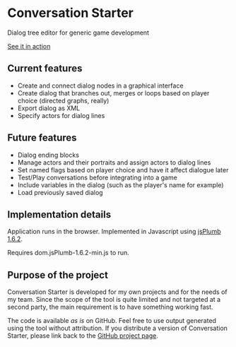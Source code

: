 Conversation Starter
=========

Dialog tree editor for generic game development

[See it in action](https://mollikka.github.io/ConversationStarter/)

## Current features

- Create and connect dialog nodes in a graphical interface
- Create dialog that branches out, merges or loops based on player choice (directed graphs, really)
- Export dialog as XML
- Specify actors for dialog lines

## Future features

- Dialog ending blocks
- Manage actors and their portraits and assign actors to dialog lines
- Set named flags based on player choice and have it affect dialogue later
- Test/Play conversations before integrating into a game
- Include variables in the dialog (such as the player's name for example)
- Load previously saved dialog

## Implementation details

Application runs in the browser.
Implemented in Javascript using [jsPlumb 1.6.2](http://jsplumbtoolkit.com/).

Requires dom.jsPlumb-1.6.2-min.js to run.

## Purpose of the project

Conversation Starter is developed for my own projects and for the needs of my team. Since the scope of the tool is quite limited and not targeted at a second party, the main requirement is to have something working fast.

The code is available *as is* on GitHub. Feel free to use output generated using the tool without attribution. If you distribute a version of Conversation Starter, please link back to the [GitHub project page](https://github.com/mollikka/ConversationStarter/).
